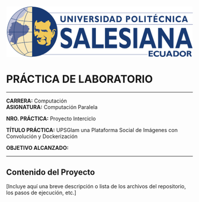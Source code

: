 ![Logo de la Universidad](logo.png)


# PRÁCTICA DE LABORATORIO

---

**CARRERA:** Computación  
**ASIGNATURA:** Computación Paralela  

**NRO. PRÁCTICA:** Proyecto Interciclo 

**TÍTULO PRÁCTICA:** UPSGlam una Plataforma Social de Imágenes con Convolución y Dockerización   

**OBJETIVO ALCANZADO:**  


---

## Contenido del Proyecto

[Incluye aquí una breve descripción o lista de los archivos del repositorio, los pasos de ejecución, etc.]
